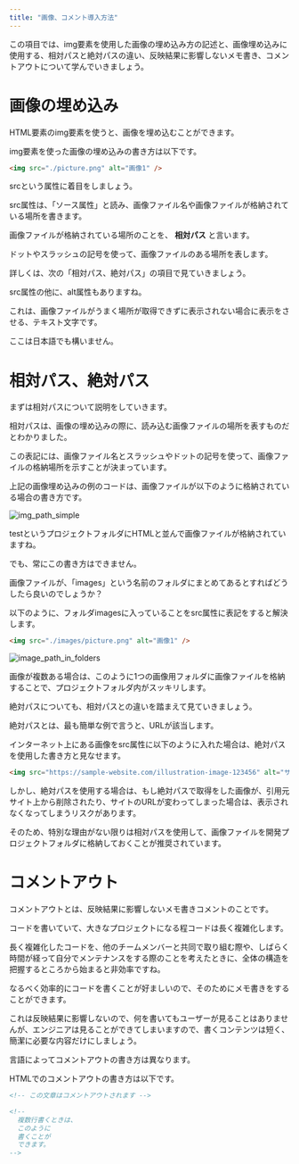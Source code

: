 ```yaml
---
title: "画像、コメント導入方法"
---
```


この項目では、img要素を使用した画像の埋め込み方の記述と、画像埋め込みに使用する、相対パスと絶対パスの違い、反映結果に影響しないメモ書き、コメントアウトについて学んでいきましょう。

# 画像の埋め込み

HTML要素のimg要素を使うと、画像を埋め込むことができます。

img要素を使った画像の埋め込みの書き方は以下です。

```html
<img src="./picture.png" alt="画像1" />
```

srcという属性に着目をしましょう。

src属性は、「ソース属性」と読み、画像ファイル名や画像ファイルが格納されている場所を書きます。

画像ファイルが格納されている場所のことを、 **相対パス** と言います。

ドットやスラッシュの記号を使って、画像ファイルのある場所を表します。

詳しくは、次の「相対パス、絶対パス」の項目で見ていきましょう。

src属性の他に、alt属性もありますね。

これは、画像ファイルがうまく場所が取得できずに表示されない場合に表示をさせる、テキスト文字です。

ここは日本語でも構いません。

# 相対パス、絶対パス

まずは相対パスについて説明をしていきます。

相対パスは、画像の埋め込みの際に、読み込む画像ファイルの場所を表すものだとわかりました。

この表記には、画像ファイル名とスラッシュやドットの記号を使って、画像ファイルの格納場所を示すことが決まっています。

上記の画像埋め込みの例のコードは、画像ファイルが以下のように格納されている場合の書き方です。

![img_path_simple](https://storage.googleapis.com/zenn-user-upload/lq8rjjhrd819x78hl7ikzh619l42)

testというプロジェクトフォルダにHTMLと並んで画像ファイルが格納されていますね。

でも、常にこの書き方はできません。

画像ファイルが、「images」という名前のフォルダにまとめてあるとすればどうしたら良いのでしょうか？

以下のように、フォルダimagesに入っていることをsrc属性に表記をすると解決します。

```html
<img src="./images/picture.png" alt="画像1" />
```

![image_path_in_folders](https://storage.googleapis.com/zenn-user-upload/ue3hadh0pgilu9snckfpw1hp5ptk)

画像が複数ある場合は、このように1つの画像用フォルダに画像ファイルを格納することで、プロジェクトフォルダ内がスッキリします。

絶対パスについても、相対パスとの違いを踏まえて見ていきましょう。

絶対パスとは、最も簡単な例で言うと、URLが該当します。

インターネット上にある画像をsrc属性に以下のように入れた場合は、絶対パスを使用した書き方と見なせます。

```html
<img src="https://sample-website.com/illustration-image-123456" alt="サンプル1" />
```

しかし、絶対パスを使用する場合は、もし絶対パスで取得をした画像が、引用元サイト上から削除されたり、サイトのURLが変わってしまった場合は、表示されなくなってしまうリスクがあります。

そのため、特別な理由がない限りは相対パスを使用して、画像ファイルを開発プロジェクトフォルダに格納しておくことが推奨されています。

# コメントアウト

コメントアウトとは、反映結果に影響しないメモ書きコメントのことです。

コードを書いていて、大きなプロジェクトになる程コードは長く複雑化します。

長く複雑化したコードを、他のチームメンバーと共同で取り組む際や、しばらく時間が経って自分でメンテナンスをする際のことを考えたときに、全体の構造を把握するところから始まると非効率ですね。

なるべく効率的にコードを書くことが好ましいので、そのためにメモ書きをすることができます。

これは反映結果に影響しないので、何を書いてもユーザーが見ることはありませんが、エンジニアは見ることができてしまいますので、書くコンテンツは短く、簡潔に必要な内容だけにしましょう。

言語によってコメントアウトの書き方は異なります。

HTMLでのコメントアウトの書き方は以下です。

```html
<!-- この文章はコメントアウトされます -->

<!--
  複数行書くときは、
  このように
  書くことが
  できます。
-->
```